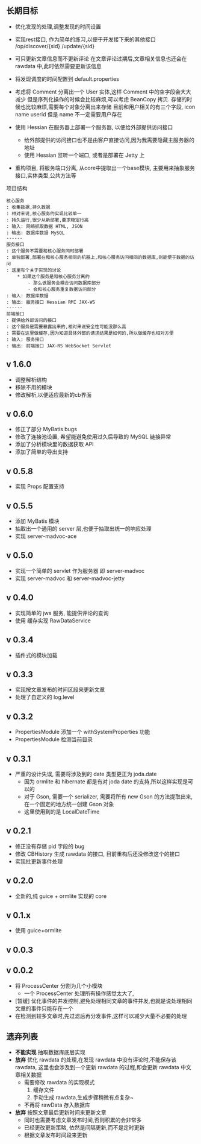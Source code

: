 
长期目标
-------
* 优化发现的处理,调整发现的时间设置

* 实现rest接口, 作为简单的练习,以便于开发接下来的其他接口
	/op/discover/{sid}
	   /update/{sid}

* 可只更新文章信息而不更新评论
	在文章评论过期后,文章相关信息也还会在 rawdata 中,此时依然需要更新该信息

* 将发现调度的时间配置到 default.properties

* 考虑将 Comment 分离出一个 User 实体,这样 Comment 中的空字段会大大减少
	但是序列化操作的时候会比较麻烦,可以考虑 BeanCopy 拷贝.
	存储的时候也比较麻烦,需要每个对象分离出来存储
	目前和用户相关的有三个字段, icon name userid
	但是 name 不一定需要用户存在

* 使用 Hessian 在服务器上部署一个服务器, 以便给外部提供访问接口
	* 给外部提供的访问接口也不是由客户直接访问,因为我需要隐藏主服务器的地址
	* 使用 Hessian 监听一个端口, 或者是部署在 Jetty 上
* 重构项目, 将服务端口分离, 从core中提取出一个base模块, 主要用来抽象服务接口,实体类型,公共方法等

项目结构
```
核心服务
: 收集数据,持久数据
: 相对来说,核心服务的实现比较单一
: 持久运行,很少从新部署,要求稳定行高
: 输入: 网络抓取数据 HTML, JSON
: 输出: 数据库数据 MySQL
------
服务接口
: 这个服务不需要和核心服务同时部署
: 单独部署,部署在和核心服务相同的机器上,和核心服务访问相同的数据库,则能便于数据的访问
: 这里有个关于实现的讨论
	* 如果这个服务是和核心服务分离的
		- 那么该服务会耦合访问数据库部分
		- 会和核心服务重复数据访问部分
: 输入: 数据库数据
: 输出: 服务接口 Hessian RMI JAX-WS
------
前端接口
: 提供给外部访问的接口
: 这个服务是需要暴露出来的,相对来说安全性可能没那么高
: 需要在这里做缓存,因为知道具体外部的请求结果是如何的,所以做缓存也相对方便
: 输入: 服务接口
: 输出: 前端接口 JAX-RS WebSocket Servlet
```

v 1.6.0
-------
* 调整解析结构
* 移除不用的模块
* 修改解析,以便适应最新的cb界面

v 0.6.0
--------
* 修正了部分 MyBatis bugs
* 修改了连接池设置, 希望能避免使用过久后导致的 MySQL 链接异常
* 添加了分析模块里的数据获取 API
* 添加了简单的导出支持

v 0.5.8
-------
* 实现 Props 配置支持

v 0.5.5
-------
* 添加 MyBatis 模块
* 抽取出一个通用的 server 层,也便于抽取出统一的响应处理
* 实现 server-madvoc-ace

v 0.5.0
-------

* 实现一个简单的 servlet 作为服务器
	即 server-madvoc
* 实现 server-madvoc 和 server-madvoc-jetty

v 0.4.0
--------

* 实现简单的 jws 服务, 能提供评论的查询
* 使用 缓存实现 RawDataService 

v 0.3.4
--------

* 插件式的模块加载

v 0.3.3
------

* 实现按文章发布的时间区段来更新文章
* 处理了自定义的 log.level

v 0.3.2
------

* PropertiesModule 添加一个 withSystemProperties 功能
* PropertiesModule 检测当前目录

v 0.3.1
------

* 严重的设计失误, 需要将涉及到的 date 类型更正为 joda.date
	* 因为 ormlite 和 hibernate 都是有对 joda date 的支持,所以这样实现是可以的
	* 对于 Gson, 需要一个 serializer, 需要将所有 new Gson 的方法提取出来,在一个固定的地方统一创建 Gson 对象
	* 这里使用到的是 LocalDateTime

v 0.2.1
------

* 修正没有存储 pid 字段的 bug
* 修改 CBHistory 生成 rawdata 的接口, 目前重构后还没修改这个的接口
* 实现批更新事件处理

v 0.2.0
-------
* 全新的,纯 guice + ormlite 实现的 core

v 0.1.x
-------
* 使用 guice+ormlite

v 0.0.3
-------

v 0.0.2
-------

* 将 ProcessCenter 分割为几个小模块
	* 一个 ProcessCenter 处理所有操作感觉太大了,
* [暂缓] 优化事件的并发控制,避免处理相同文章的事件并发,也就是说处理相同文章的事件只能存在一个
* 在检测到较多文章时,先过滤后再分发事件,这样可以减少大量不必要的处理


遗弃列表
-------

* __不能实现__ 抽取数据库底层实现
* __放弃__ 优化 rawdata 的处理,在发现 rawdata 中没有评论时,不能保存该 rawdata,
	这里也会涉及到一个更新 rawdata 的过程,即会更新 rawdata 中文章相关数据
	* 需要修改 rawdata 的实现模式
		1. 缓存文件
		2. 手动生成 rawdata,生成步骤稍微有点复杂~
	* 不再将 rawData 存入数据库
* __放弃__ 按照文章最后更新时间来更新文章
	* 同时也需要考虑文章发布时间,否则积累的会非常多
	* 已经更改更新策略, 依然是间隔更新,而不是定时更新
	* 根据文章发布时间段来更新
